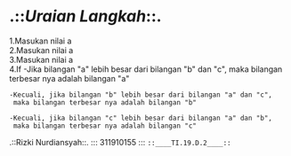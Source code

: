 # .::<em>Uraian Langkah</em>::. 

1.Masukan nilai a</br>
2.Masukan nilai a</br>
3.Masukan nilai a</br>
4.If
	-Jika bilangan "a" lebih besar dari bilangan "b" dan "c", 
	 maka bilangan terbesar nya adalah bilangan "a"
	 
	-Kecuali, jika bilangan "b" lebih besar dari bilangan "a" dan "c", 
	 maka bilangan terbesar nya adalah bilangan "b"	 
	 
	-Kecuali, jika bilangan "c" lebih besar dari bilangan "a" dan "b", 
	 maka bilangan terbesar nya adalah bilangan "c"
	 
.::Rizki Nurdiansyah::.
:::    311910155	:::
`::____TI.19.D.2____::`
	
